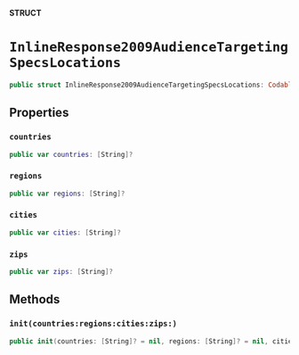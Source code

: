 **STRUCT**

# `InlineResponse2009AudienceTargetingSpecsLocations`

```swift
public struct InlineResponse2009AudienceTargetingSpecsLocations: Codable
```

## Properties
### `countries`

```swift
public var countries: [String]?
```

### `regions`

```swift
public var regions: [String]?
```

### `cities`

```swift
public var cities: [String]?
```

### `zips`

```swift
public var zips: [String]?
```

## Methods
### `init(countries:regions:cities:zips:)`

```swift
public init(countries: [String]? = nil, regions: [String]? = nil, cities: [String]? = nil, zips: [String]? = nil)
```
